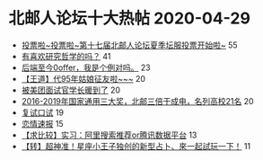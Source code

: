 # 北邮人论坛十大热帖 2020-04-29

- [投票啦~投票啦~第十七届北邮人论坛夏季坛服投票开始啦~](https://bbs.byr.cn/article/Tshirt/89749) 55
- [有喜欢研究哲学的吗？](https://bbs.byr.cn/article/Feeling/3144243) 41
- [后端至今0offer，我是个例对吗。](https://bbs.byr.cn/article/Java/63733) 23
- [【王道】代95年姑娘征友啦~~~](https://bbs.byr.cn/article/Friends/1958235) 20
- [被美团面试官学长暖到了](https://bbs.byr.cn/article/WorkLife/1144233) 20
- [2016-2019年国家通用三大奖，北邮三倍于成电，名列高校21名](https://bbs.byr.cn/article/Talking/6193584) 20
- [复试口试](https://bbs.byr.cn/article/AimGraduate/1186646) 19
- [恋情速报](https://bbs.byr.cn/article/Picture/3256725) 15
- [【求比较】实习：阿里搜索推荐or腾讯数据平台](https://bbs.byr.cn/article/Job/2086979) 13
- [【转】超神准！星座小王子独创的新型占卜、來一起試玩一下！](https://bbs.byr.cn/article/Constellations/326533) 11


